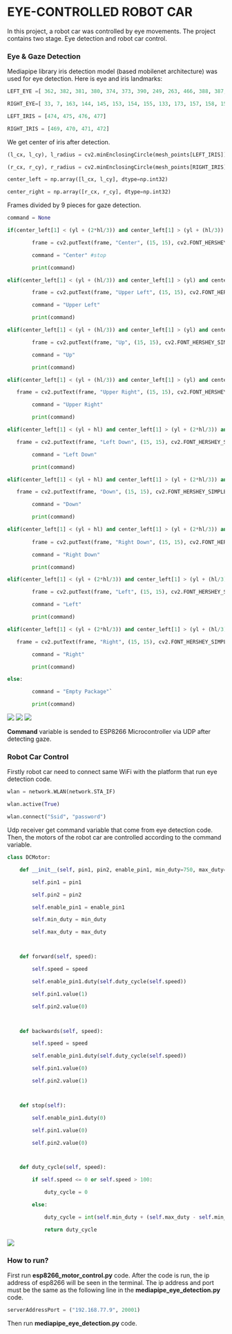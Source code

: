 # EYE-CONTROLLED ROBOT CAR

In this project, a robot car was controlled by eye movements. The project contains two stage. Eye detection and robot car control.

### Eye & Gaze Detection

Mediapipe library iris detection model (based mobilenet architecture) was used for eye detection. Here is eye and iris landmarks:

```python
LEFT_EYE =[ 362, 382, 381, 380, 374, 373, 390, 249, 263, 466, 388, 387, 386, 385, 384, 398 ]

RIGHT_EYE=[ 33, 7, 163, 144, 145, 153, 154, 155, 133, 173, 157, 158, 159, 160, 161 , 246 ]

LEFT_IRIS = [474, 475, 476, 477]

RIGHT_IRIS = [469, 470, 471, 472]
```

We get center of iris after detection.

```python
(l_cx, l_cy), l_radius = cv2.minEnclosingCircle(mesh_points[LEFT_IRIS])

(r_cx, r_cy), r_radius = cv2.minEnclosingCircle(mesh_points[RIGHT_IRIS])

center_left = np.array([l_cx, l_cy], dtype=np.int32)

center_right = np.array([r_cx, r_cy], dtype=np.int32)
```

Frames divided by 9 pieces for gaze detection.

```python
command = None

if(center_left[1] < (yl + (2*hl/3)) and center_left[1] > (yl + (hl/3)) and center_left[0] < (xl + (2*wl/3)) and center_left[0] > (xl + (wl/3))):

​        frame = cv2.putText(frame, "Center", (15, 15), cv2.FONT_HERSHEY_SIMPLEX, 1, (0, 0, 0), 2, cv2.LINE_AA)

​        command = "Center" #stop

        print(command)

elif(center_left[1] < (yl + (hl/3)) and center_left[1] > (yl) and center_left[0] < (xl + (wl/3)) and center_left[0] > (xl)):

        frame = cv2.putText(frame, "Upper Left", (15, 15), cv2.FONT_HERSHEY_SIMPLEX, 1, (0, 0, 0), 2, cv2.LINE_AA)

        command = "Upper Left"

        print(command)

elif(center_left[1] < (yl + (hl/3)) and center_left[1] > (yl) and center_left[0] < (xl + (2*wl/3)) and center_left[0] > (xl+ (wl/3))):

​        frame = cv2.putText(frame, "Up", (15, 15), cv2.FONT_HERSHEY_SIMPLEX, 1, (0, 0, 0), 2, cv2.LINE_AA)

​        command = "Up"

​        print(command)

elif(center_left[1] < (yl + (hl/3)) and center_left[1] > (yl) and center_left[0] < (xl + wl) and center_left[0] > (xl + (2*hl/3))):

​	frame = cv2.putText(frame, "Upper Right", (15, 15), cv2.FONT_HERSHEY_SIMPLEX, 1, (0, 0, 0), 2, cv2.LINE_AA)

​        command = "Upper Right"

​        print(command)

elif(center_left[1] < (yl + hl) and center_left[1] > (yl + (2*hl/3)) and center_left[0] < (xl + (wl/3)) and center_left[0] > (xl)):

​	frame = cv2.putText(frame, "Left Down", (15, 15), cv2.FONT_HERSHEY_SIMPLEX, 1, (0, 0, 0), 2, cv2.LINE_AA)

​        command = "Left Down"

​        print(command)

elif(center_left[1] < (yl + hl) and center_left[1] > (yl + (2*hl/3)) and center_left[0] < (xl + (2*wl/3)) and center_left[0] > (xl + (wl/3))):

​	frame = cv2.putText(frame, "Down", (15, 15), cv2.FONT_HERSHEY_SIMPLEX, 1, (0, 0, 0), 2, cv2.LINE_AA)

​        command = "Down"

​        print(command)

elif(center_left[1] < (yl + hl) and center_left[1] > (yl + (2*hl/3)) and center_left[0] < (xl + wl) and center_left[0] > (xl + (2*wl/3))):
        
        frame = cv2.putText(frame, "Right Down", (15, 15), cv2.FONT_HERSHEY_SIMPLEX, 1, (0, 0, 0), 2, cv2.LINE_AA)

        command = "Right Down"

        print(command)

elif(center_left[1] < (yl + (2*hl/3)) and center_left[1] > (yl + (hl/3)) and center_left[0] < (xl + (wl/3)) and center_left[0] > (xl)):

        frame = cv2.putText(frame, "Left", (15, 15), cv2.FONT_HERSHEY_SIMPLEX, 1, (0, 0, 0), 2, cv2.LINE_AA)

​        command = "Left"

        print(command)

elif(center_left[1] < (yl + (2*hl/3)) and center_left[1] > (yl + (hl/3)) and center_left[0] < (xl + wl) and center_left[0] > (xl + (2*wl/3))):

​	frame = cv2.putText(frame, "Right", (15, 15), cv2.FONT_HERSHEY_SIMPLEX, 1, (0, 0, 0), 2, cv2.LINE_AA)

​        command = "Right"

​        print(command)

else:

        command = "Empty Package"`

​        print(command)

```

![](images/left.jpg) ![](images/right.jpg) ![](images/up.jpg)
        


**Command** variable is sended to ESP8266 Microcontroller via UDP after detecting gaze.



### Robot Car Control

Firstly robot car need to connect same WiFi with the platform that run eye detection code. 

```python
wlan = network.WLAN(network.STA_IF)

wlan.active(True)

wlan.connect("Ssid", "password")
```

Udp receiver get command variable that come from eye detection code. Then, the motors of the robot car are controlled according to the command variable.

```python
class DCMotor:

​    def __init__(self, pin1, pin2, enable_pin1, min_duty=750, max_duty=1023):

        self.pin1 = pin1

​        self.pin2 = pin2

​        self.enable_pin1 = enable_pin1

​        self.min_duty = min_duty

​        self.max_duty = max_duty



​    def forward(self, speed):

​        self.speed = speed

​        self.enable_pin1.duty(self.duty_cycle(self.speed))

​        self.pin1.value(1)

​        self.pin2.value(0)



​    def backwards(self, speed):

​        self.speed = speed

​        self.enable_pin1.duty(self.duty_cycle(self.speed))

​        self.pin1.value(0)

​        self.pin2.value(1)



​    def stop(self):

​        self.enable_pin1.duty(0)

​        self.pin1.value(0)

​        self.pin2.value(0)



​    def duty_cycle(self, speed):

​        if self.speed <= 0 or self.speed > 100:

​            duty_cycle = 0

​        else:

​            duty_cycle = int(self.min_duty + (self.max_duty - self.min_duty) * ((self.speed - 1) / (100 - 1)))

​            return duty_cycle
```

![](images/robot_car.jpg)

### How to run?

First run **esp8266_motor_control.py** code. After the code is run, the ip address of esp8266 will be seen in the terminal. The ip address and port must be the same as the following line in the **mediapipe_eye_detection.py** code.

```python
serverAddressPort = ("192.168.77.9", 20001)
```

Then run **mediapipe_eye_detection.py** code.
